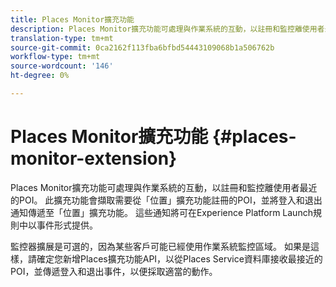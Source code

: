 ```yaml
---
title: Places Monitor擴充功能
description: Places Monitor擴充功能可處理與作業系統的互動，以註冊和監控離使用者最近的POI。
translation-type: tm+mt
source-git-commit: 0ca2162f113fba6bfbd54443109068b1a506762b
workflow-type: tm+mt
source-wordcount: '146'
ht-degree: 0%

---
```



# Places Monitor擴充功能 {#places-monitor-extension}

Places Monitor擴充功能可處理與作業系統的互動，以註冊和監控離使用者最近的POI。 此擴充功能會擷取需要從「位置」擴充功能註冊的POI，並將登入和退出通知傳遞至「位置」擴充功能。 這些通知將可在Experience Platform Launch規則中以事件形式提供。

監控器擴展是可選的，因為某些客戶可能已經使用作業系統監控區域。 如果是這樣，請確定您新增Places擴充功能API，以從Places Service資料庫接收最接近的POI，並傳遞登入和退出事件，以便採取適當的動作。
